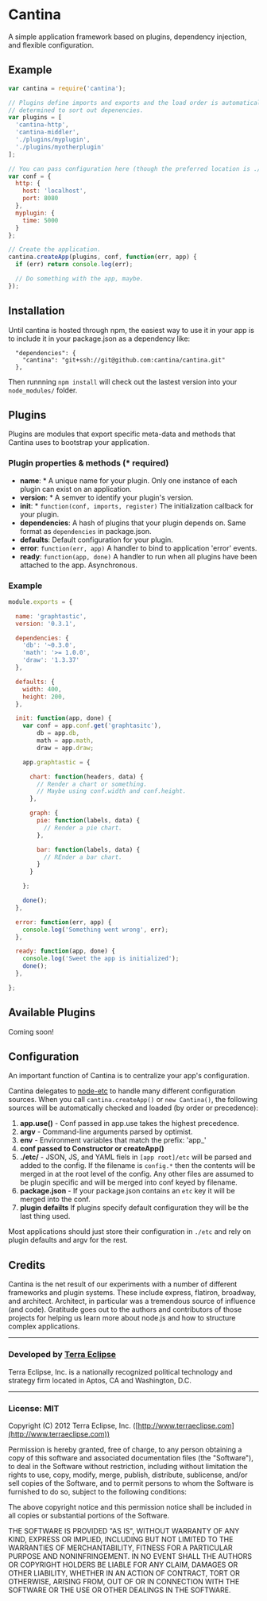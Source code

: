 Cantina
=======

A simple application framework based on plugins, dependency injection, and
flexible configuration.


Example
-------------------
```js
var cantina = require('cantina');

// Plugins define imports and exports and the load order is automatically
// determined to sort out depenencies.
var plugins = [
  'cantina-http',
  'cantina-middler',
  './plugins/myplugin',
  './plugins/myotherplugin'
];

// You can pass configuration here (though the preferred location is ./etc)
var conf = {
  http: {
    host: 'localhost',
    port: 8080
  },
  myplugin: {
    time: 5000
  }
};

// Create the application.
cantina.createApp(plugins, conf, function(err, app) {
  if (err) return console.log(err);

  // Do something with the app, maybe.
});
```

Installation
------------
Until cantina is hosted through npm, the easiest way to use it in your app is to
include it in your package.json as a dependency like:

```
  "dependencies": {
    "cantina": "git+ssh://git@github.com:cantina/cantina.git"
  },
```

Then runnning `npm install` will check out the lastest version into your
`node_modules/` folder.

Plugins
-------
Plugins are modules that export specific meta-data and methods that
Cantina uses to bootstrap your application.

### Plugin properties & methods (* required)
- **name**: * A unique name for your plugin. Only one instance of each plugin can
  exist on an application.
- **version**: * A semver to identify your plugin's version.
- **init**: * `function(conf, imports, register)` The initialization callback for your plugin.
- **dependencies**: A hash of plugins that your plugin depends on. Same format as
  `dependencies` in package.json.
- **defaults**: Default configuration for your plugin.
- **error**: `function(err, app)` A handler to bind to application 'error' events.
- **ready**: `function(app, done)` A handler to run when all plugins have been
  attached to the app. Asynchronous.

### Example
```js
module.exports = {

  name: 'graphtastic',
  version: '0.3.1',

  dependencies: {
    'db': '~0.3.0',
    'math': '>= 1.0.0',
    'draw': '1.3.37'
  },

  defaults: {
    width: 400,
    height: 200,
  },

  init: function(app, done) {
    var conf = app.conf.get('graphtasitc'),
        db = app.db,
        math = app.math,
        draw = app.draw;

    app.graphtastic = {

      chart: function(headers, data) {
        // Render a chart or something.
        // Maybe using conf.width and conf.height.
      },

      graph: {
        pie: function(labels, data) {
          // Render a pie chart.
        },

        bar: function(labels, data) {
          // REnder a bar chart.
        }
      }

    };

    done();
  },

  error: function(err, app) {
    console.log('Something went wrong', err);
  },

  ready: function(app, done) {
    console.log('Sweet the app is initialized');
    done();
  },

};
```

Available Plugins
-----------------
Coming soon!

Configuration
-------------
An important function of Cantina is to centralize your app's configuration.

Cantina delegates to [node-etc](https://www.github.com/cpsubrian/node-etc)
to handle many different configuration sources. When you call `cantina.createApp()`
or `new Cantina()`, the following sources will be automatically checked and loaded
(by order or precedence):

1. **app.use()** - Conf passed in app.use takes the highest precedence.
2. **argv** - Command-line arguments parsed by optimist.
3. **env** - Environment variables that match the prefix: 'app_'
4. **conf passed to Constructor or createApp()**
5. **./etc/** - JSON, JS, and YAML fiels in `[app root]/etc` will be parsed and
   added to the config. If the filename is `config.*` then the contents will be
   merged in at the root level of the config. Any other files are assumed to
   be plugin specific and will be merged into conf keyed by filename.
6. **package.json** - If your package.json contains an `etc` key it will be
   merged into the conf.
7. **plugin defailts** If plugins specify default configuration they will be
   the last thing used.

Most applications should just store their configuration in `./etc` and rely
on plugin defaults and argv for the rest.

Credits
-------
Cantina is the net result of our experiments with a number of different frameworks
and plugin systems. These include express, flatiron, broadway, and architect.
Architect, in particular was a tremendous source of influence (and code).
Gratitude goes out to the authors and contributors of those projects for helping
us learn more about node.js and how to structure complex applications.

- - -

### Developed by [Terra Eclipse](http://www.terraeclipse.com)
Terra Eclipse, Inc. is a nationally recognized political technology and
strategy firm located in Aptos, CA and Washington, D.C.

- - -

### License: MIT
Copyright (C) 2012 Terra Eclipse, Inc. ([http://www.terraeclipse.com](http://www.terraeclipse.com))

Permission is hereby granted, free of charge, to any person obtaining a copy
of this software and associated documentation files (the "Software"), to deal
in the Software without restriction, including without limitation the rights
to use, copy, modify, merge, publish, distribute, sublicense, and/or sell
copies of the Software, and to permit persons to whom the Software is furnished
to do so, subject to the following conditions:

The above copyright notice and this permission notice shall be included in
all copies or substantial portions of the Software.

THE SOFTWARE IS PROVIDED "AS IS", WITHOUT WARRANTY OF ANY KIND, EXPRESS OR
IMPLIED, INCLUDING BUT NOT LIMITED TO THE WARRANTIES OF MERCHANTABILITY,
FITNESS FOR A PARTICULAR PURPOSE AND NONINFRINGEMENT. IN NO EVENT SHALL THE
AUTHORS OR COPYRIGHT HOLDERS BE LIABLE FOR ANY CLAIM, DAMAGES OR OTHER
LIABILITY, WHETHER IN AN ACTION OF CONTRACT, TORT OR OTHERWISE, ARISING FROM,
OUT OF OR IN CONNECTION WITH THE SOFTWARE OR THE USE OR OTHER DEALINGS IN THE
SOFTWARE.



